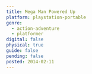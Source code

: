 ```yaml
---
title: Mega Man Powered Up
platform: playstation-portable
genre:
  - action-adventure
  - platformer
digital: false
physical: true
guide: false
pending: false
posted: 2014-02-11
---
```

